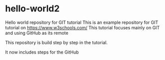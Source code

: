 # hello-world2
Hello world repository for GIT tutorial
This is an example repository for GIT tutorial on https://www.w3schools.com/
This tutorial focuses mainly on GIT and using GitHub as its remote

This repository is build step by step in the tutorial.

It now includes steps for the GitHub
